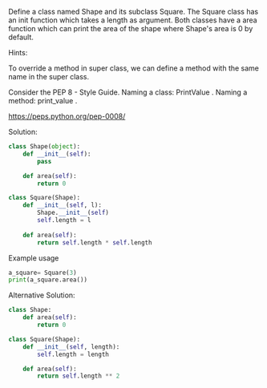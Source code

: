 Define a class named Shape and its subclass Square. The Square class has an init function 
which takes a length as argument. Both classes have a area function which can print 
the area of the shape where Shape's area is 0 by default.

Hints:

To override a method in super class, we can define a method with the same name in the super class.


Consider the PEP 8 - Style Guide. Naming a class: PrintValue . Naming a method: print_value .

https://peps.python.org/pep-0008/

Solution:

```python
class Shape(object):
    def __init__(self):
        pass

    def area(self):
        return 0

class Square(Shape):
    def __init__(self, l):
        Shape.__init__(self)
        self.length = l
    
    def area(self):
        return self.length * self.length
```

Example usage

```python
a_square= Square(3)
print(a_square.area())
```

Alternative Solution:

```python
class Shape:
    def area(self):
        return 0

class Square(Shape):
    def __init__(self, length):
        self.length = length

    def area(self):
        return self.length ** 2
```

